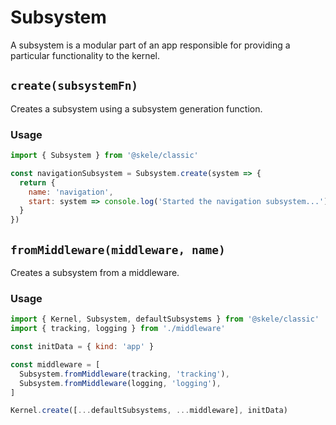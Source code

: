 # Subsystem

A subsystem is a modular part of an app responsible for providing a particular functionality to the kernel.

## `create(subsystemFn)`

Creates a subsystem using a subsystem generation function.

### Usage

```javascript
import { Subsystem } from '@skele/classic'

const navigationSubsystem = Subsystem.create(system => {
  return {
    name: 'navigation',
    start: system => console.log('Started the navigation subsystem...'),
  }
})
```

## `fromMiddleware(middleware, name)`

Creates a subsystem from a middleware.

### Usage

```javascript
import { Kernel, Subsystem, defaultSubsystems } from '@skele/classic'
import { tracking, logging } from './middleware'

const initData = { kind: 'app' }

const middleware = [
  Subsystem.fromMiddleware(tracking, 'tracking'),
  Subsystem.fromMiddleware(logging, 'logging'),
]

Kernel.create([...defaultSubsystems, ...middleware], initData)
```
